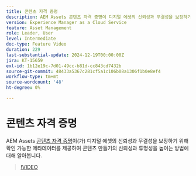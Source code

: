 ```yaml
---
title: 콘텐츠 자격 증명
description: AEM Assets 콘텐츠 자격 증명이 디지털 에셋의 신뢰성과 무결성을 보장하기 위해 확인 가능한 메타데이터를 제공하는 방법에 대해 알아봅니다.
version: Experience Manager as a Cloud Service
feature: Asset Management
role: Leader, User
level: Intermediate
doc-type: Feature Video
duration: 229
last-substantial-update: 2024-12-19T00:00:00Z
jira: KT-15659
exl-id: 1b12e19c-7d01-49cc-b81d-cc843cd7432b
source-git-commit: 48433a5367c281cf5a1c106b08a1306f1b0e8ef4
workflow-type: tm+mt
source-wordcount: '48'
ht-degree: 0%

---
```



# 콘텐츠 자격 증명

AEM Assets [콘텐츠 자격 증명](https://experienceleague.adobe.com/ko/docs/experience-manager-cloud-service/content/assets/assets-view/content-credentials)이(가) 디지털 에셋의 신뢰성과 무결성을 보장하기 위해 확인 가능한 메타데이터를 제공하여 콘텐츠 만들기의 신뢰성과 투명성을 높이는 방법에 대해 알아봅니다.

>[!VIDEO](https://video.tv.adobe.com/v/3441718/?learn=on&enablevpops&captions=kor)
